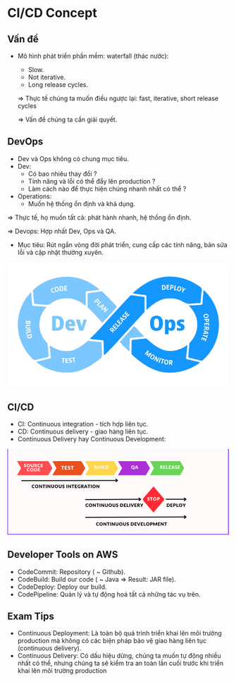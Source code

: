 <h1> CI/CD Concept </h1>

<h2> Vấn đề </h2>

  - Mô hình phát triển phần mềm: waterfall (thác nước):
    + Slow.
    + Not iterative.
    + Long release cycles.

    => Thực tế chúng ta muốn điều ngược lại: fast, iterative, short release cycles
    
    => Vấn đề chúng ta cần giải quyết.

<h2>DevOps</h2>

  - Dev và Ops không có chung mục tiêu.
  - Dev:
    + Có bao nhiêu thay đổi ?
    + Tính năng và lỗi có thể đẩy lên production ?
    + Làm cách nào để thực hiện chúng nhanh nhất có thể ?
  - Operations:
    + Muốn hệ thống ổn định và khả dụng.

  => Thực tế, họ muốn tất cả: phát hành nhanh, hệ thống ổn định.

  => Devops: Hợp nhất Dev, Ops và QA.

  - Mục tiêu: Rút ngắn vòng đời phát triển, cung cấp các tính năng, bản sửa lỗi và cập nhật thường xuyên.

  ![Devops Model](/SDLC%20Automation/CI_CD/pattern_devops.webp)

<h2> CI/CD</h2>

  - CI: Continuous integration - tích hợp liên tục.
  - CD: Continuous delivery - giao hàng liên tục.
  - Continuous Delivery hay Continuous Development:
  
  ![Continuous Delivery & Continuous Development](/SDLC%20Automation/CI_CD/CI_CD.png)

<h2> Developer Tools on AWS </h2>

  - CodeCommit: Repository ( ~ Github).
  - CodeBuild: Build our code ( ~ Java => Result: JAR file).
  - CodeDeploy: Deploy our build.
  - CodePipeline: Quản lý và tự động hoá tất cả những tác vụ trên.

<h2> Exam Tips </h2>

  - Continuous Deployment: Là toàn bộ quá trình triển khai lên môi trường production mà không có các biện pháp bảo vệ giao hàng liên tục (continuous delivery).
  - Continuous Delivery: Có dấu hiệu dừng, chúng ta muốn tự động nhiều nhất có thể, nhưng chúng ta sẽ kiểm tra an toàn lần cuối trước khi triển khai lên môi trường production 